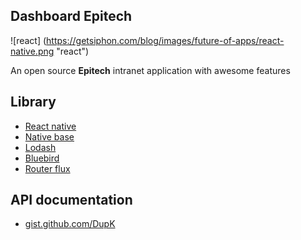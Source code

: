 Dashboard Epitech
-

![react]
(https://getsiphon.com/blog/images/future-of-apps/react-native.png "react")

An open source **Epitech** intranet application with awesome features

Library
-

* [React native](https://facebook.github.io/react-native/)
* [Native base](http://nativebase.io/)
* [Lodash](https://lodash.com/)
* [Bluebird](http://bluebirdjs.com/docs/getting-started.html)
* [Router flux](https://github.com/aksonov/react-native-router-flux)

API documentation
-

* [gist.github.com/DupK](https://gist.github.com/DupK)
